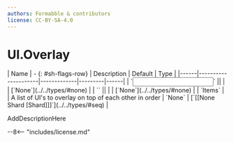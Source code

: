 ```yaml
---
authors: Formabble & contributors
license: CC-BY-SA-4.0
---
```



# UI.Overlay

<div class="sh-parameters" markdown="1">
| Name | - {: #sh-flags-row} | Description | Default | Type |
|------|---------------------|-------------|---------|------|
| `<input>` || | | [`None`](../../types/#none) |
| `<output>` || | | [`None`](../../types/#none) |
| `Items` |  | A list of UI's to overlay on top of each other in order | `None` | [`[[None Shard [Shard]]]`](../../types/#seq) |

</div>

AddDescriptionHere

--8<-- "includes/license.md"


